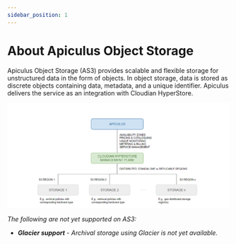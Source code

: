 ```yaml
---
sidebar_position: 1
---
```

# About Apiculus Object Storage

Apiculus Object Storage (AS3) provides scalable and flexible storage for unstructured data in the form of objects. In object storage, data is stored as discrete objects containing data, metadata, and a unique identifier. Apiculus delivers the service as an integration with Cloudian HyperStore.

![Apiculus Object Storage](img/ApiculusObjectStorage.png)

_The following are not yet supported on AS3:_

- _**Glacier support** - Archival storage using Glacier is not yet available._